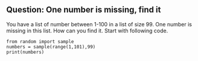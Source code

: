 
## Question: One number is missing, find it

You have a list of number between 1-100 in a list of size 99. 
One number is missing in this list.
How can you find it.
Start with following code.


    from random import sample 
    numbers = sample(range(1,101),99)
    print(numbers)
